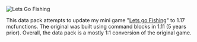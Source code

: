 ![Lets Go Fishing](https://static.planetminecraft.com/files/resource_media/screenshot/1650/hero10721145.jpg)

This data pack attempts to update my mini game "[Lets go Fishing](https://www.planetminecraft.com/project/lets-go-fishing-multiplayer-mini-game/)" to 1.17 mcfunctions. The original was built using command blocks in 1.11 (5 years prior). Overall, the data pack is a mostly 1:1 conversion of the original game.